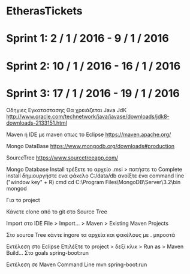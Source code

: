 # EtherasTickets

# Sprint 1: 2 / 1 / 2016 - 9 / 1 / 2016

# Sprint 2: 10 / 1 / 2016 - 16 / 1 / 2016

# Sprint 3:  17 / 1 / 2016 - 19 / 1 / 2016

Οδηγιες Εγκαταστασης
Θα χρειάζεται
Java JdK
http://www.oracle.com/technetwork/java/javase/downloads/jdk8-downloads-2133151.html

Maven ή IDE με maven oπως το Εclipse
https://maven.apache.org/

Mongo DataBase
https://www.mongodb.org/downloads#production

SourceTree
https://www.sourcetreeapp.com/


Mongo Database Install
τρέξετε το αρχείο .msi > πατήστε το Complete install
δημιουργήστε ενα φάκελο C:/data/db
ανοίξτε ένα command line ("window key" + R)  cmd
cd C:\\Program Files\\MongoDB\\Server\\3.2\\bin
mongod

Για το project

Κάνετε clone από το git στο Source Tree

Import στο ΙDE
File > Import... > Maven > Existing Maven Projects

Στο source Tree κάντε ingore τα αρχεία και φακέλους με . μπροστά

Εκτέλεση στο Εclipse
Επιλέξτε το project > δεξί κλικ > Run as > Maven Build...
Στο goals spring-boot:run

Εκτέλεση σε Maven Command Line
mvn spring-boot:run

